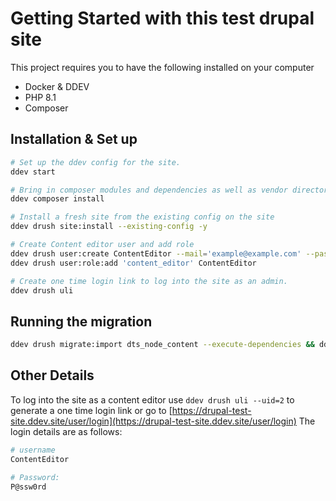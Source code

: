 # Getting Started with this test drupal site

This project requires you to have the following installed on your computer
- Docker & DDEV
- PHP 8.1
- Composer

## Installation & Set up

```bash
# Set up the ddev config for the site.
ddev start

# Bring in composer modules and dependencies as well as vendor directory.
ddev composer install

# Install a fresh site from the existing config on the site
ddev drush site:install --existing-config -y

# Create Content editor user and add role
ddev drush user:create ContentEditor --mail='example@example.com' --password='P@ssw0rd'
ddev drush user:role:add 'content_editor' ContentEditor

# Create one time login link to log into the site as an admin.
ddev drush uli
```

## Running the migration
```bash
ddev drush migrate:import dts_node_content --execute-dependencies && ddev drush cr
```

## Other Details
To log into the site as a content editor use `ddev drush uli --uid=2` to generate a one time login link or
go to [https://drupal-test-site.ddev.site/user/login](https://drupal-test-site.ddev.site/user/login) The login details
are as follows:

```bash
# username
ContentEditor

# Password:
P@ssw0rd
```
